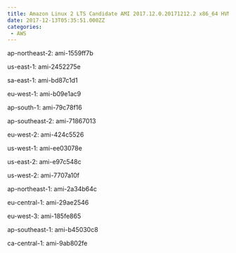 ```yaml
---
title: Amazon Linux 2 LTS Candidate AMI 2017.12.0.20171212.2 x86_64 HVM GP2
date: 2017-12-13T05:35:51.000ZZ
categories:
 - AWS
---
```


ap-northeast-2: ami-1559ff7b

us-east-1: ami-2452275e

sa-east-1: ami-bd87c1d1

eu-west-1: ami-b09e1ac9

ap-south-1: ami-79c78f16

ap-southeast-2: ami-71867013

eu-west-2: ami-424c5526

us-west-1: ami-ee03078e

us-east-2: ami-e97c548c

us-west-2: ami-7707a10f

ap-northeast-1: ami-2a34b64c

eu-central-1: ami-29ae2546

eu-west-3: ami-185fe865

ap-southeast-1: ami-b45030c8

ca-central-1: ami-9ab802fe

